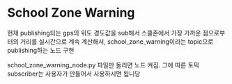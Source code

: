 # School Zone Warning

현재 publishing되는 gps의 위도 경도값을 sub해서 스쿨존에서 가장 가까운 점으로부터의 거리를 실시간으로 계속 계산해서, school_zone_warning이라는 topic으로 publishing하는 노드 구현

school_zone_warning_node.py 파일만 돌리면 노드 켜짐. 그에 따른 토픽 subscriber는 사용자가 만들어서 사용하시면 됩니당
